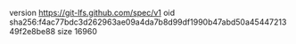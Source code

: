version https://git-lfs.github.com/spec/v1
oid sha256:f4ac77bdc3d262963ae09a4da7b8d99df1990b47abd50a4544721349f2e8be88
size 16960
